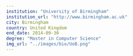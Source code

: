 ```yaml
---
institution: "University of Birmingham"
institution_url: "http://www.birmingham.ac.uk"
city: Birmingham
country: United Kingdom
end_date: 2014-09-30
degree: "Master in Computer Science"
img_url: "../images/bio/UoB.png"
---
```


